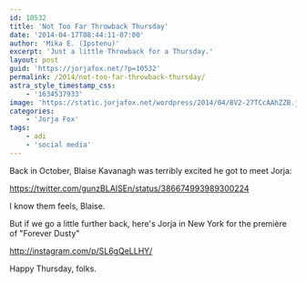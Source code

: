 ```yaml
---
id: 10532
title: 'Not Too Far Throwback Thursday'
date: '2014-04-17T08:44:11-07:00'
author: 'Mika E. (Ipstenu)'
excerpt: 'Just a little Throwback for a Thursday.'
layout: post
guid: 'https://jorjafox.net/?p=10532'
permalink: /2014/not-too-far-throwback-thursday/
astra_style_timestamp_css:
    - '1634537933'
image: 'https://static.jorjafox.net/wordpress/2014/04/BV2-27TCcAAhZZB.jpg'
categories:
    - 'Jorja Fox'
tags:
    - adi
    - 'social media'
---
```


Back in October, Blaise Kavanagh was terribly excited he got to meet Jorja:

https://twitter.com/gunzBLAISEn/status/386674993989300224

I know them feels, Blaise.

But if we go a little further back, here's Jorja in New York for the première of "Forever Dusty"

http://instagram.com/p/SL6gQeLLHY/

Happy Thursday, folks.